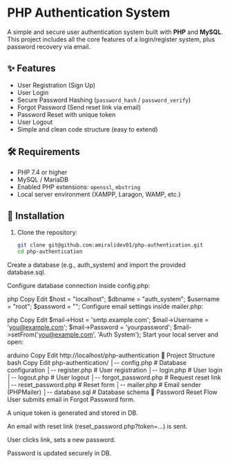 # PHP Authentication System

A simple and secure user authentication system built with **PHP** and **MySQL**.  
This project includes all the core features of a login/register system, plus password recovery via email.

## ✨ Features
- User Registration (Sign Up)
- User Login
- Secure Password Hashing (`password_hash` / `password_verify`)
- Forgot Password (Send reset link via email)
- Password Reset with unique token
- User Logout
- Simple and clean code structure (easy to extend)

## 🛠 Requirements
- PHP 7.4 or higher
- MySQL / MariaDB
- Enabled PHP extensions: `openssl`, `mbstring`
- Local server environment (XAMPP, Laragon, WAMP, etc.)

## 🚀 Installation
1. Clone the repository:
   ```bash
   git clone git@github.com:amiralidev01/php-authentication.git
   cd php-authentication
Create a database (e.g., auth_system) and import the provided database.sql.

Configure database connection inside config.php:

php
Copy
Edit
$host = "localhost";
$dbname = "auth_system";
$username = "root";
$password = "";
Configure email settings inside mailer.php:

php
Copy
Edit
$mail->Host       = 'smtp.example.com';
$mail->Username   = 'you@example.com';
$mail->Password   = 'yourpassword';
$mail->setFrom('you@example.com', 'Auth System');
Start your local server and open:

arduino
Copy
Edit
http://localhost/php-authentication
📂 Project Structure
bash
Copy
Edit
php-authentication/
│-- config.php          # Database configuration
│-- register.php        # User registration
│-- login.php           # User login
│-- logout.php          # User logout
│-- forgot_password.php # Request reset link
│-- reset_password.php  # Reset form
│-- mailer.php          # Email sender (PHPMailer)
│-- database.sql        # Database schema
📧 Password Reset Flow
User submits email in Forgot Password form.

A unique token is generated and stored in DB.

An email with reset link (reset_password.php?token=...) is sent.

User clicks link, sets a new password.

Password is updated securely in DB.

